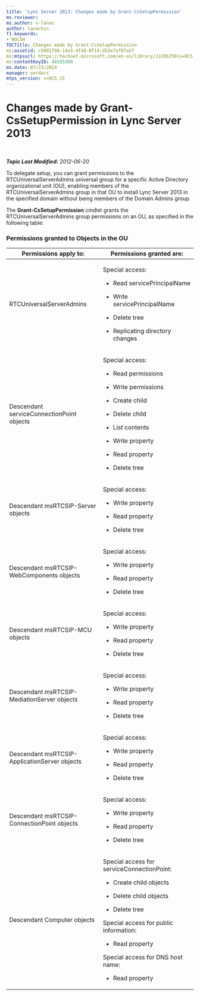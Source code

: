 ```yaml
---
title: 'Lync Server 2013: Changes made by Grant-CsSetupPermission'
ms.reviewer: 
ms.author: v-lanac
author: lanachin
f1.keywords:
- NOCSH
TOCTitle: Changes made by Grant-CsSetupPermission
ms:assetid: c5801f48-14e3-4fdd-8f14-d52e7af07a57
ms:mtpsurl: https://technet.microsoft.com/en-us/library/JJ205250(v=OCS.15)
ms:contentKeyID: 48185360
ms.date: 07/23/2014
manager: serdars
mtps_version: v=OCS.15
---
```


# Changes made by Grant-CsSetupPermission in Lync Server 2013

<div data-xmlns="http://www.w3.org/1999/xhtml">

<div class="topic" data-xmlns="http://www.w3.org/1999/xhtml" data-msxsl="urn:schemas-microsoft-com:xslt" data-cs="https://msdn.microsoft.com/">

<div data-asp="https://msdn2.microsoft.com/asp">



</div>

<div id="mainSection">

<div id="mainBody">

<span> </span>

_**Topic Last Modified:** 2012-06-20_

To delegate setup, you can grant permissions to the RTCUniversalServerAdmins universal group for a specific Active Directory organizational unit (OU), enabling members of the RTCUniversalServerAdmins group in that OU to install Lync Server 2013 in the specified domain without being members of the Domain Admins group.

The **Grant-CsSetupPermission** cmdlet grants the RTCUniversalServerAdmins group permissions on an OU, as specified in the following table:

### Permissions granted to Objects in the OU

<table>
<colgroup>
<col style="width: 50%" />
<col style="width: 50%" />
</colgroup>
<thead>
<tr class="header">
<th>Permissions apply to:</th>
<th>Permissions granted are:</th>
</tr>
</thead>
<tbody>
<tr class="odd">
<td><p>RTCUniversalServerAdmins</p></td>
<td><p>Special access:</p>
<ul>
<li><p>Read servicePrincipalName</p></li>
<li><p>Write servicePrincipalName</p></li>
<li><p>Delete tree</p></li>
<li><p>Replicating directory changes</p></li>
</ul></td>
</tr>
<tr class="even">
<td><p>Descendant serviceConnectionPoint objects</p></td>
<td><p>Special access:</p>
<ul>
<li><p>Read permissions</p></li>
<li><p>Write permissions</p></li>
<li><p>Create child</p></li>
<li><p>Delete child</p></li>
<li><p>List contents</p></li>
<li><p>Write property</p></li>
<li><p>Read property</p></li>
<li><p>Delete tree</p></li>
</ul></td>
</tr>
<tr class="odd">
<td><p>Descendant msRTCSIP-Server objects</p></td>
<td><p>Special access:</p>
<ul>
<li><p>Write property</p></li>
<li><p>Read property</p></li>
<li><p>Delete tree</p></li>
</ul></td>
</tr>
<tr class="even">
<td><p>Descendant msRTCSIP-WebComponents objects</p></td>
<td><p>Special access:</p>
<ul>
<li><p>Write property</p></li>
<li><p>Read property</p></li>
<li><p>Delete tree</p></li>
</ul></td>
</tr>
<tr class="odd">
<td><p>Descendant msRTCSIP-MCU objects</p></td>
<td><p>Special access:</p>
<ul>
<li><p>Write property</p></li>
<li><p>Read property</p></li>
<li><p>Delete tree</p></li>
</ul></td>
</tr>
<tr class="even">
<td><p>Descendant msRTCSIP-MediationServer objects</p></td>
<td><p>Special access:</p>
<ul>
<li><p>Write property</p></li>
<li><p>Read property</p></li>
<li><p>Delete tree</p></li>
</ul></td>
</tr>
<tr class="odd">
<td><p>Descendant msRTCSIP-ApplicationServer objects</p></td>
<td><p>Special access:</p>
<ul>
<li><p>Write property</p></li>
<li><p>Read property</p></li>
<li><p>Delete tree</p></li>
</ul></td>
</tr>
<tr class="even">
<td><p>Descendant msRTCSIP-ConnectionPoint objects</p></td>
<td><p>Special access:</p>
<ul>
<li><p>Write property</p></li>
<li><p>Read property</p></li>
<li><p>Delete tree</p></li>
</ul></td>
</tr>
<tr class="odd">
<td><p>Descendant Computer objects</p></td>
<td><p>Special access for serviceConnectionPoint:</p>
<ul>
<li><p>Create child objects</p></li>
<li><p>Delete child objects</p></li>
<li><p>Delete tree</p></li>
</ul>
<p>Special access for public information:</p>
<ul>
<li><p>Read property</p></li>
</ul>
<p>Special access for DNS host name:</p>
<ul>
<li><p>Read property</p></li>
</ul></td>
</tr>
</tbody>
</table>


</div>

<span> </span>

</div>

</div>

</div>

